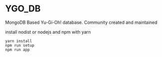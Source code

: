 # YGO_DB
MongoDB Based  Yu-Gi-Oh! database. Community created and maintained


install nodist or nodejs and npm with yarn
```
yarn install
npm run setup
npm run app
```
